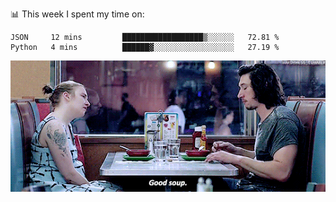 📊 This week I spent my time on:
<!--START_SECTION:waka-->
```text
JSON     12 mins         ██████████████████▒░░░░░░   72.81 % 
Python   4 mins          ██████▓░░░░░░░░░░░░░░░░░░   27.19 % 
```
<!--END_SECTION:waka-->


![](goodSoup.gif)
